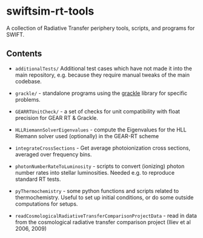 # swiftsim-rt-tools

A collection of Radiative Transfer periphery tools, scripts, and programs for 
SWIFT.


## Contents

-   `additionalTests/` Additional test cases which have not made it into the 
    main repository, e.g. because they require manual tweaks of the main 
    codebase.

-   `grackle/` - standalone programs using the 
    [grackle](https://github.com/grackle-project/grackle) library for specific 
    problems.

-   `GEARRTUnitCheck/` - a set of checks for unit compatibility with float 
    precision for GEAR RT & Grackle.

-   `HLLRiemannSolverEigenvalues` - compute the Eigenvalues for the HLL Riemann 
    solver used (optionally) in the GEAR-RT scheme

-   `integrateCrossSections` - Get average photoionization cross sections, 
    averaged over frequency bins.

-   `photonNumberRateToLuminosity` - scripts to convert (ionizing) photon number
    rates into stellar luminosities. Needed e.g. to reproduce standard RT tests.

-   `pyThermochemistry` - some python functions and scripts related to 
    thermochemistry. Useful to set up initial conditions, or do some outside
    computations for setups.

-   `readCosmologicalRadiativeTransferComparisonProjectData` - read in data from
    the cosmological radiative transfer comparison project (Iliev et al 2006, 2009)
